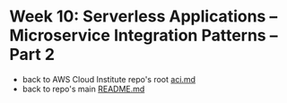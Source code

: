# Week 10: Serverless Applications – Microservice Integration Patterns – Part 2

* back to AWS Cloud Institute repo's root [aci.md](../aci.md)
* back to repo's main [README.md](../../../README.md)
